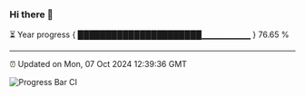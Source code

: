 ### Hi there 👋

⏳ Year progress { ██████████████████████▁▁▁▁▁▁▁▁ } 76.65 %

---

⏰ Updated on Mon, 07 Oct 2024 12:39:36 GMT

![Progress Bar CI](https://github.com/liununu/liununu/workflows/Progress%20Bar%20CI/badge.svg)
